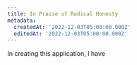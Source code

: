 ```yaml
---
title: In Praise of Radical Honesty
metadata:
  createdAt: '2022-12-03T05:00:00.000Z'
  editedAt: '2022-12-03T05:00:00.000Z'
---
```


In creating this application, I have&#x20;
